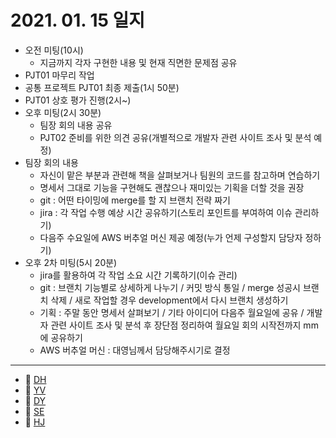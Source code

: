 # 2021. 01. 15 일지

- 오전 미팅(10시)
  - 지금까지 각자 구현한 내용 및 현재 직면한 문제점 공유
- PJT01 마무리 작업
- 공통 프로젝트 PJT01 최종 제출(1시 50분)
- PJT01 상호 평가 진행(2시~)
- 오후 미팅(2시 30분)
  - 팀장 회의 내용 공유 
  - PJT02 준비를 위한 의견 공유(개별적으로 개발자 관련 사이트 조사 및 분석 예정)
- 팀장 회의 내용
  - 자신이 맡은 부분과 관련해 책을 살펴보거나 팀원의 코드를 참고하며 연습하기
  - 명세서 그대로 기능을 구현해도 괜찮으나 재미있는 기획을 더할 것을 권장
  - git : 어떤 타이밍에 merge를 할 지 브랜치 전략 짜기
  - jira : 각 작업 수행 예상 시간 공유하기(스토리 포인트를 부여하여 이슈 관리하기)
  - 다음주 수요일에 AWS 버추얼 머신 제공 예정(누가 언제 구성할지 담당자 정하기)
- 오후 2차 미팅(5시 20분)
  - jira를 활용하여 각 작업 소요 시간 기록하기(이슈 관리)
  - git : 브랜치 기능별로 상세하게 나누기 / 커밋 방식 통일 / merge 성공시 브랜치 삭제 / 새로 작업할 경우 development에서 다시 브랜치 생성하기
  - 기획 : 주말 동안 명세서 살펴보기 / 기타 아이디어 다음주 월요일에 공유 / 개발자 관련 사이트 조사 및 분석 후 장단점 정리하여 월요일 회의 시작전까지 mm에 공유하기 
  - AWS 버추얼 머신 : 대영님께서 담당해주시기로 결정

-----

* 🍟 [DH](./DH/20210115.md)
* 🍔 [YV](./YV/20210115.md)
* 🌭 [DY](./DY/20210115.md)
* 🍳 [SE](./SE/20210115.md)
* 🧀 [HJ](./HJ/20210115.md)